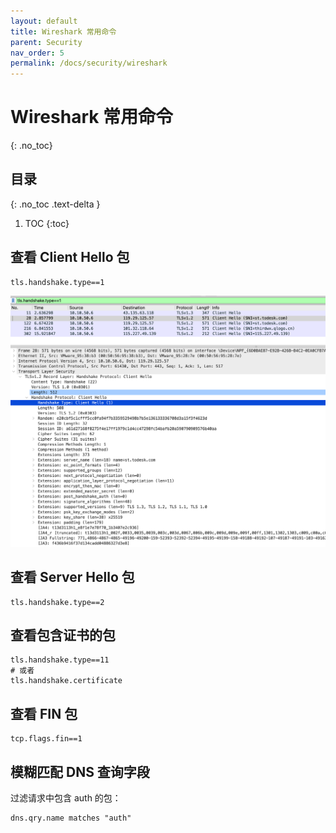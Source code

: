 ```yaml
---
layout: default
title: Wireshark 常用命令
parent: Security
nav_order: 5
permalink: /docs/security/wireshark
---
```


# Wireshark 常用命令


{: .no_toc}

## 目录

{: .no_toc .text-delta }


1. TOC
{:toc}

## 查看 Client Hello 包

```shell
tls.handshake.type==1
```

![image-20240520201745941](../../pics/image-20240520201745941.png)

## 查看 Server Hello 包

```shell
tls.handshake.type==2
```



## 查看包含证书的包

```shell
tls.handshake.type==11
# 或者
tls.handshake.certificate
```



## 查看 FIN 包

```shell
tcp.flags.fin==1
```



## 模糊匹配 DNS 查询字段

过滤请求中包含 auth 的包：

```shell
dns.qry.name matches "auth"
```

